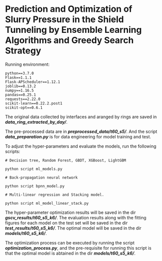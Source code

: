 # Prediction and Optimization of Slurry Pressure in the Shield Tunneling by Ensemble Learning Algorithms and Greedy Search Strategy

Running environment:

```shell
python==3.7.0
Flask==1.1.1
Flask-APScheduler==1.12.1
joblib==0.13.2
numpy==1.16.5
pandas==0.25.1
requests==2.22.0
scikit-learn==0.22.2.post1
scikit-opt==0.6.1
```

The original data collected by interfaces and aranged by rings are saved in ***data_ring_extracted_by_day/***.

The pre-processed data are in ***preprocessed_data/t60_s5/***. And the script ***data_preparation.py*** is for data engineering for model training and test. 

To adjust the hyper-parameters and evaluate the models, run the following scripts:

```
# Decision tree, Random Forest, GBDT, XGBoost, LightGBM

python script ml_models.py

# Back-propagation neural network

python script bpnn_model.py

# Multi-linear regression and Stacking model.

python script ml_model_linear_stack.py
```

The hyper-parameter optimization results will be saved in the dir ***gscv_results/t60_s5_k6/***. The evaluation results along with the fitting figures for each model on the test set will be saved in the dir ***test_results/t60_s5_k6/***. The optimal model will be saved in the dir ***models/t60_s5_k6/***.

The optimization process can be executed by running the script ***optimization_process.py***, and the pre-requisite for running this script is that the optimal model is abtained in the dir ***models/t60_s5_k6/***.

